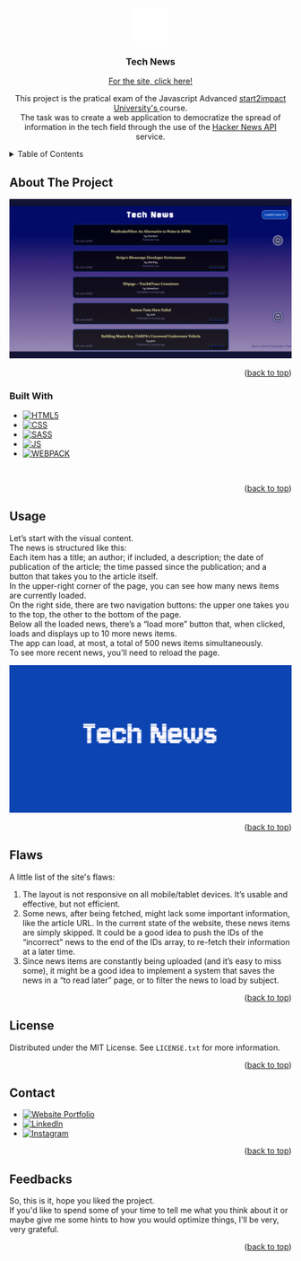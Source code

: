 <!-- Improved compatibility of back to top link: See: https://github.com/othneildrew/Best-README-Template/pull/73 -->

<a name="readme-top"></a>

<!--
*** Thanks for checking out the Best-README-Template. If you have a suggestion
*** that would make this better, please fork the repo and create a pull request
*** or simply open an issue with the tag "enhancement".
*** Don't forget to give the project a star!
*** Thanks again! Now go create something AMAZING! :D
-->

<!-- PROJECT SHIELDS -->
<!--
*** I'm using markdown "reference style" links for readability.
*** Reference links are enclosed in brackets [ ] instead of parentheses ( ).
*** See the bottom of this document for the declaration of the reference variables
*** for contributors-url, forks-url, etc. This is an optional, concise syntax you may use.
*** https://www.markdownguide.org/basic-syntax/#reference-style-links
-->

<!-- PROJECT LOGO -->
<br />
<div align="center">
  <a href="https://github.com/LonneWW/technews">
    <img src="/assets/img/logo.png" alt="Logo" width="60" height="60">
  </a>

<h3 align="center">Tech News</h3>

[For the site, click here!](https://lonneww.github.io/technews/)

  <p align="center">
    This project is the pratical exam of the Javascript Advanced <a href="https://www.start2impact.it"> start2impact University's </a> course. </br>
    The task was to create a web application to democratize the spread of information in the tech field through the use of the <a href="https://github.com/HackerNews/API">Hacker News API</a> service.
  </p>
</div>

<!-- TABLE OF CONTENTS -->
<details>
  <summary>Table of Contents</summary>
  <ol>
    <li>
      <a href="#about-the-project">About The Project</a>
      <ul>
        <li><a href="#built-with">Built With</a></li>
      </ul>
    </li>
    <li><a href="#usage">Usage</a></li>
    <li><a href="#flaws">Flaws</a></li>
    <li><a href="#license">License</a></li>
    <li><a href="#contact">Contact</a></li>
    <li><a href="#feedbacks">Feedbacks</a></li>
  </ol>
</details>

<!-- ABOUT THE PROJECT -->

## About The Project

![Website Image](assets/img/preview-image.png)

<p align="right">(<a href="#readme-top">back to top</a>)</p>

### Built With

- [![HTML5][html-badge]][html-url]
- [![CSS][css-badge]][css-url]
- [![SASS][sass-badge]][sass-url]
- [![JS][js-badge]][js-url]
- [![WEBPACK][webpack-badge]][webpack-url]

</br>

<p align="right">(<a href="#readme-top">back to top</a>)</p>

<!-- USAGE EXAMPLES -->

## Usage

Let’s start with the visual content. </br>
The news is structured like this: </br>
Each item has a title; an author; if included, a description; the date of publication of the article; the time passed since the publication; and a button that takes you to the article itself. </br>
In the upper-right corner of the page, you can see how many news items are currently loaded.</br>
On the right side, there are two navigation buttons: the upper one takes you to the top, the other to the bottom of the page. </br>
Below all the loaded news, there’s a “load more” button that, when clicked, loads and displays up to 10 more news items. </br>
The app can load, at most, a total of 500 news items simultaneously. </br>
To see more recent news, you’ll need to reload the page.

![Website Preview](assets/img/metatag-image.png)

<p align="right">(<a href="#readme-top">back to top</a>)</p>

<!-- FLAWS -->

## Flaws

A little list of the site's flaws:

1. The layout is not responsive on all mobile/tablet devices. It’s usable and effective, but not efficient.
2. Some news, after being fetched, might lack some important information, like the article URL. In the current state of the website, these news items are simply skipped. It could be a good idea to push the IDs of the “incorrect” news to the end of the IDs array, to re-fetch their information at a later time.
3. Since news items are constantly being uploaded (and it’s easy to miss some), it might be a good idea to implement a system that saves the news in a “to read later” page, or to filter the news to load by subject.

<p align="right">(<a href="#readme-top">back to top</a>)</p>

<!-- LICENSE -->

## License

Distributed under the MIT License. See `LICENSE.txt` for more information.

<p align="right">(<a href="#readme-top">back to top</a>)</p>

<!-- CONTACT -->

## Contact

- [![Website Portfolio][site-badge]][site-url]
- [![LinkedIn][linkedin-shield]][linkedin-url]
- [![Instagram][instagram-shield]][instagram-url]

<p align="right">(<a href="#readme-top">back to top</a>)</p>

<!-- FEEDBACKS -->

## Feedbacks

So, this is it, hope you liked the project. </br>
If you'd like to spend some of your time to tell me what you think about it or maybe give me some hints to how you would optimize things, I'll be very, very grateful.

<p align="right">(<a href="#readme-top">back to top</a>)</p>

[html-badge]: https://img.shields.io/badge/HTML-grey?style=flat&logo=html5&logoColor=%23E34F26
[html-url]: https://html.it
[css-badge]: https://img.shields.io/badge/CSS-grey?style=flat&logo=css3&logoColor=%231572B6
[css-url]: https://www.w3schools.com/css/
[sass-badge]: https://img.shields.io/badge/SASS-grey?style=flat&logo=sass&logoColor=%23CC6699
[sass-url]: https://sass-lang.com
[js-badge]: https://img.shields.io/badge/Javascript-grey?style=flat&logo=javascript&logoColor=%23F7DF1E
[js-url]: https://www.w3schools.com/js/
[webpack-badge]: https://img.shields.io/badge/Webpack?style=flat&logo=webpack&logoColor=%238DD6F9
[webpack-url]: https://webpack.js.org
[site-badge]: https://img.shields.io/badge/Website-grey?style=flat
[site-url]: https://lonneww.github.io/portfolio/
[instagram-shield]: https://img.shields.io/badge/Instagram-grey?style=flat&logo=instagram&logoColor=%23E4405F
[instagram-url]: https://instagram.com/samuelbaz?igshid=MzNlNGNkZWQ4Mg==
[linkedin-shield]: https://img.shields.io/badge/Linkedin-grey?style=flat&logo=linkedin&logoColor=%230A66C2
[linkedin-url]: https://www.linkedin.com/in/samuel-barbieri-100886208/
